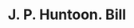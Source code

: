 ---
doi: 10.7916/D83R24ZH
date_other: '1860'
date_other_textual: '1860'
form: printed ephemera
genre:
- Invoices
name:
- J. P. Huntoon
object_in_context_url: https://biggert.cul.columbia.edu/items/view/ave_biggert_00819
subject_hierarchical_geographic:
- Paterson, New Jersey, United States
subject_name:
- J. P. Huntoon
title: J. P. Huntoon. Bill
sort_title: J. P. Huntoon. Bill
call_number: ave_biggert_00819
coordinates:
- 40.914746,-74.162826
pid: ave_biggert_00819
identifiers: ave_biggert_00819
permalink: /biggert/ave_biggert_00819/
layout: iiif-image-page
---